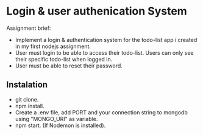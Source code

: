 # Login & user authenication System

Assignment brief:

- Implement a login & authentication system for the todo-list app i created in my first nodejs assignment.
- User must login to be able to access their todo-list. Users can only see their specific todo-list when logged in.
- User must be able to reset their password.

## Instalation

- git clone.
- npm install.
- Create a .env file, add PORT and your connection string to mongodb using "MONGO_URI" as variable.
- npm start. (If Nodemon is installed).
